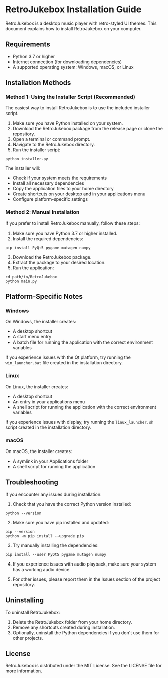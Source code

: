 # RetroJukebox Installation Guide

RetroJukebox is a desktop music player with retro-styled UI themes. This document explains how to install RetroJukebox on your computer.

## Requirements

- Python 3.7 or higher
- Internet connection (for downloading dependencies)
- A supported operating system: Windows, macOS, or Linux

## Installation Methods

### Method 1: Using the Installer Script (Recommended)

The easiest way to install RetroJukebox is to use the included installer script.

1. Make sure you have Python installed on your system.
2. Download the RetroJukebox package from the release page or clone the repository.
3. Open a terminal or command prompt.
4. Navigate to the RetroJukebox directory.
5. Run the installer script:

```
python installer.py
```

The installer will:
- Check if your system meets the requirements
- Install all necessary dependencies
- Copy the application files to your home directory
- Create shortcuts on your desktop and in your applications menu
- Configure platform-specific settings

### Method 2: Manual Installation

If you prefer to install RetroJukebox manually, follow these steps:

1. Make sure you have Python 3.7 or higher installed.
2. Install the required dependencies:

```
pip install PyQt5 pygame mutagen numpy
```

3. Download the RetroJukebox package.
4. Extract the package to your desired location.
5. Run the application:

```
cd path/to/RetroJukebox
python main.py
```

## Platform-Specific Notes

### Windows

On Windows, the installer creates:
- A desktop shortcut
- A start menu entry
- A batch file for running the application with the correct environment variables

If you experience issues with the Qt platform, try running the `win_launcher.bat` file created in the installation directory.

### Linux

On Linux, the installer creates:
- A desktop shortcut
- An entry in your applications menu
- A shell script for running the application with the correct environment variables

If you experience issues with display, try running the `linux_launcher.sh` script created in the installation directory.

### macOS

On macOS, the installer creates:
- A symlink in your Applications folder
- A shell script for running the application

## Troubleshooting

If you encounter any issues during installation:

1. Check that you have the correct Python version installed:
```
python --version
```

2. Make sure you have pip installed and updated:
```
pip --version
python -m pip install --upgrade pip
```

3. Try manually installing the dependencies:
```
pip install --user PyQt5 pygame mutagen numpy
```

4. If you experience issues with audio playback, make sure your system has a working audio device.

5. For other issues, please report them in the Issues section of the project repository.

## Uninstalling

To uninstall RetroJukebox:

1. Delete the RetroJukebox folder from your home directory.
2. Remove any shortcuts created during installation.
3. Optionally, uninstall the Python dependencies if you don't use them for other projects.

## License

RetroJukebox is distributed under the MIT License. See the LICENSE file for more information.